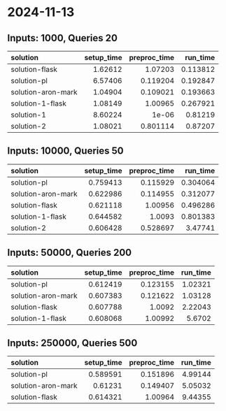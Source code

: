 # 2024-11-13

## Inputs: 1000, Queries 20

| solution           |   setup_time |   preproc_time |   run_time |
|:-------------------|-------------:|---------------:|-----------:|
| solution-flask     |      1.62612 |       1.07203  |   0.113812 |
| solution-pl        |      6.57406 |       0.119204 |   0.192847 |
| solution-aron-mark |      1.04904 |       0.109021 |   0.193663 |
| solution-1-flask   |      1.08149 |       1.00965  |   0.267921 |
| solution-1         |      8.60224 |       1e-06    |   0.81219  |
| solution-2         |      1.08021 |       0.801114 |   0.87207  |

## Inputs: 10000, Queries 50

| solution           |   setup_time |   preproc_time |   run_time |
|:-------------------|-------------:|---------------:|-----------:|
| solution-pl        |     0.759413 |       0.115929 |   0.304064 |
| solution-aron-mark |     0.622986 |       0.114955 |   0.312077 |
| solution-flask     |     0.621118 |       1.00956  |   0.496286 |
| solution-1-flask   |     0.644582 |       1.0093   |   0.801383 |
| solution-2         |     0.606428 |       0.528697 |   3.47741  |

## Inputs: 50000, Queries 200

| solution           |   setup_time |   preproc_time |   run_time |
|:-------------------|-------------:|---------------:|-----------:|
| solution-pl        |     0.612419 |       0.123155 |    1.02321 |
| solution-aron-mark |     0.607383 |       0.121622 |    1.03128 |
| solution-flask     |     0.607788 |       1.0092   |    2.22043 |
| solution-1-flask   |     0.608068 |       1.00992  |    5.6702  |

## Inputs: 250000, Queries 500

| solution           |   setup_time |   preproc_time |   run_time |
|:-------------------|-------------:|---------------:|-----------:|
| solution-pl        |     0.589591 |       0.151896 |    4.99144 |
| solution-aron-mark |     0.61231  |       0.149407 |    5.05032 |
| solution-flask     |     0.614321 |       1.00964  |    9.44355 |